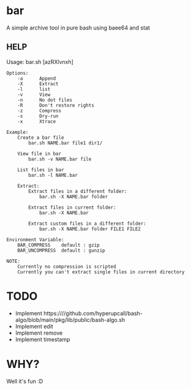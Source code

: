 # bar
A simple archive tool in pure bash using baee64 and stat

## HELP


Usage: bar.sh [azRXlvnxh]

    Options:
        -a      Append
        -X      Extract
        -l      list
        -v      View
        -n      No dot files
        -R      Don't restore rights
        -z      Compress
        -s      Dry-run
        -x      Xtrace

    Example:
        Create a bar file
            bar.sh NAME.bar file1 dir1/

        View file in bar
            bar.sh -v NAME.bar file

        List files in bar
            bar.sh -l NAME.bar

        Extract:
            Extract files in a different folder:
                bar.sh -X NAME.bar folder

            Extract files in current folder:
                bar.sh -X NAME.bar

            Extract custom files in a different folder:
                bar.sh -X NAME.bar folder FILE1 FILE2

    Environment Variable:
        BAR_COMPRESS    default : gzip
        BAR_UNCOMPRESS  default : gunzip
        
    NOTE:
        Currently no compression is scripted
        Currently you can't extract single files in current directory
        
# TODO
* Implement https:////github.com/hyperupcall/bash-algo/blob/main/pkg/lib/public/bash-algo.sh
* Implement edit
* Implement remove
* Implement timestamp


# WHY?
Well it's fun :D
